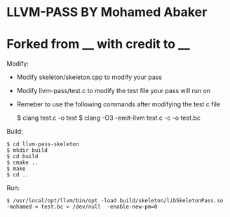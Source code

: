 # LLVM-PASS BY Mohamed Abaker

# Forked from \_**\_ with credit to \_\_**

Modify:

- Modify skeleton/skeleton.cpp to modify your pass
- Modify llvm-pass/test.c to modify the test file your pass will run on
- Remeber to use the following commands after modifying the test c file

  $ clang test.c -o test
  $ clang -O3 -emit-llvm test.c -c -o test.bc

Build:

    $ cd llvm-pass-skeleton
    $ mkdir build
    $ cd build
    $ cmake ..
    $ make
    $ cd ..

Run:

    $ /usr/local/opt/llvm/bin/opt -load build/skeleton/libSkeletonPass.so -mohamed < test.bc > /dev/null  -enable-new-pm=0
